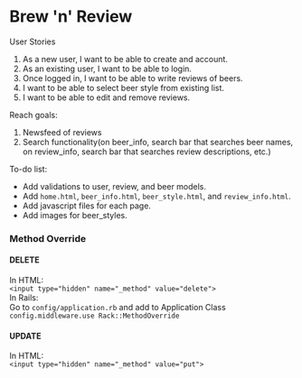 # Brew 'n' Review

User Stories
1) As a new user, I want to be able to create and account.
2) As an existing user, I want to be able to login.
3) Once logged in, I want to be able to write reviews of beers.
4) I want to be able to select beer style from existing list.
5) I want to be able to edit and remove reviews.

Reach goals:
1) Newsfeed of reviews
2) Search functionality(on beer_info, search bar that searches beer names, on review_info, search bar that searches review descriptions, etc.)


To-do list:
- Add validations to user, review, and beer models.
- Add `home.html`, `beer_info.html`, `beer_style.html`, and `review_info.html`.
- Add javascript files for each page.
- Add images for beer_styles.


### Method Override  
#### DELETE  
In HTML:  
`<input type="hidden" name="_method" value="delete">`  
In Rails:  
Go to `config/application.rb` and add to Application Class `config.middleware.use Rack::MethodOverride`  
  
#### UPDATE  
In HTML:  
`<input type="hidden" name="_method" value="put">`  
